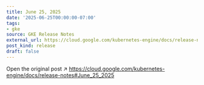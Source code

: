 ```yaml
---
title: June 25, 2025
date: '2025-06-25T00:00:00-07:00'
tags:
- gke
source: GKE Release Notes
external_url: https://cloud.google.com/kubernetes-engine/docs/release-notes#June_25_2025
post_kind: release
draft: false
---
```

Open the original post ↗ https://cloud.google.com/kubernetes-engine/docs/release-notes#June_25_2025
